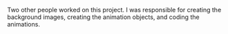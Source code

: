 Two other people worked on this project. I was responsible for creating the background images, creating the animation objects, and coding the animations.
